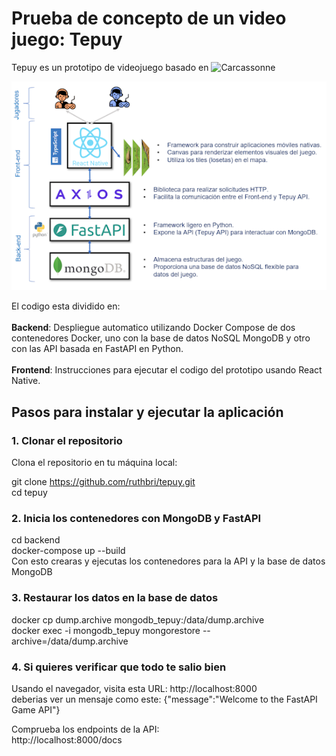 # Prueba de concepto de un video juego: Tepuy 

Tepuy es un prototipo de videojuego basado en ![Carcassonne](https://en.wikipedia.org/wiki/Carcassonne_(board_game))

![Diagrama de arquitectura](Tepuy-overview.png)

El codigo esta dividido en: <br/><br/>
**Backend**: Despliegue automatico utilizando Docker Compose de dos contenedores Docker, uno con la base de datos NoSQL MongoDB y otro con las API basada en FastAPI en Python. <br/><br/>
**Frontend**: Instrucciones para ejecutar el codigo del prototipo usando React Native.<br/>

## **Pasos para instalar y ejecutar la aplicación**

### **1. Clonar el repositorio**
Clona el repositorio en tu máquina local:

git clone https://github.com/ruthbri/tepuy.git <br/>
cd tepuy <br/>

### **2. Inicia los contenedores con MongoDB y FastAPI**

cd backend <br/>
docker-compose up --build <br/>
Con esto crearas y ejecutas los contenedores para la API y la base de datos MongoDB

### **3. Restaurar los datos en la base de datos**

docker cp dump.archive mongodb_tepuy:/data/dump.archive <br/>
docker exec -i mongodb_tepuy mongorestore --archive=/data/dump.archive <br/>

### **4. Si quieres verificar que todo te salio bien**

Usando el navegador, visita esta URL: http://localhost:8000 <br/>
deberias ver un mensaje como este:
{"message":"Welcome to the FastAPI Game API"}

Comprueba los endpoints de la API: <br/>
http://localhost:8000/docs


